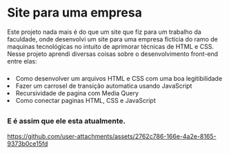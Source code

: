 # Site para uma empresa #

Este projeto nada mais é do que um site que fiz para um trabalho da faculdade, onde desenvolvi um site para uma empresa ficticia do ramo de maquinas tecnológicas no intuito de aprimorar técnicas de HTML e CSS. Nesse projeto aprendi diversas coisas sobre o desenvolvimento front-end entre elas:
###

<li>Como desenvolver um arquivos HTML e CSS com uma boa legitibilidade</li>
<li>Fazer um carrosel de transição automatica usando JavaScript</li>
<li>Recursividade de pagina com Media Query</li>
<li>Como conectar paginas HTML, CSS e JavaScript</li>

###
##

### E é assim que ele esta atualmente.
https://github.com/user-attachments/assets/2762c786-166e-4a2e-8165-9373b0ce15fd

